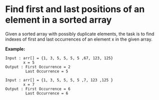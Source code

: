 # Find first and last positions of an element in a sorted array

Given a sorted array with possibly duplicate elements, the task is to find indexes of first and last occurrences of an element x in the given array.

**Example:**
````
Input : arr[] = {1, 3, 5, 5, 5, 5 ,67, 123, 125}    
        x = 5
Output : First Occurrence = 2
         Last Occurrence = 5

Input : arr[] = {1, 3, 5, 5, 5, 5 ,7, 123 ,125 }    
        x = 7
Output : First Occurrence = 6
         Last Occurrence = 6
````
